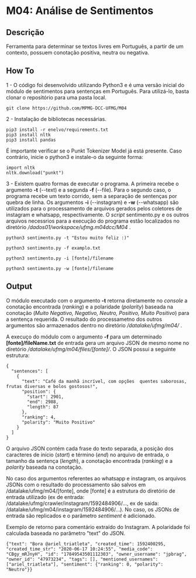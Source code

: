 # M04: Análise de Sentimentos

## Descrição
Ferramenta para determinar se textos livres em Português, a partir de um contexto, possuem conotação positiva, neutra ou negativa.

## How To
1 - O código foi desenvolvido utilizando Python3 e é uma versão inicial do módulo de sentimentos para sentenças em Português. Para utilizá-lo, basta clonar o repositório para uma pasta local.
    
    git clone https://github.com/MPMG-DCC-UFMG/M04

2 - Instalação de bibliotecas necessárias.

    pip3 install -r enelvo/requirements.txt
    pip3 install nltk
    pip3 install pandas
    
É importante verificar se o Punkt Tokenizer Model já está presente. Caso contrário, inicie o python3 e instale-o da seguinte forma:

    import nltk
    nltk.download("punkt")
    
3 - Existem quatro formas de executar o programa. A primeira recebe o argumento __-t__ (--text) e a segunda __-f__ (--file). Para o segundo caso, o programa recebe um texto corrido, sem a separação de sentenças por quebra de linha. Os argumentos __-i__ (--instagram) e __-w__ (--whatsapp) são utilizados para o processamento de arquivos gerados pelos coletores de instagram e whatsapp, respectivamente. O _script_ sentimento.py e os outros arquivos necessrios para a execução do programa estão localizados no diretório _/dados01/workspace/ufmg.m04dcc/M04_ .

    python3 sentimento.py -t "Estou muito feliz :)"
    
    python3 sentimento.py -f examplo.txt
    
    python3 sentimento.py -i [fonte]/filename
    
    python3 sentimento.py -w [fonte]/filename
    
## Output
O módulo executado com o argumento __-t__ retorna diretamente no _console_ a conotação encontrada (_ranking_) e a polaridade (_polarity_) baseada na conotação (_Muito Negativo, Negativo, Neutro, Positivo, Muito Positivo_) para a sentença requerida. O resultado do processametno dos outros argumentos são armazenados dentro no diretório _/datalake/ufmg/m04/_ .

A execuço do módulo com o argumento __-f__ para um determinado __[fonte]/fileName.txt__ de entrada gera um arquivo JSON de mesmo nome no diretório _/datalake/ufmg/m04/files/[fonte]/_. O JSON possui a seguinte estrutura:

    {
      "sentences": [
        {
          "text": "Café da manhã incrível, com opções  quentes saborosas, frutas diversas e bolos gostosos!",
          "position": {
            "start": 2901,
            "end": 2988,
            "length": 87
          },
          "ranking": 4,
          "polarity": "Muito Positivo"
        }
      ]
    }

O arquivo JSON contém cada frase do texto separada, a posição dos caracteres de início (_start_) e término (_end_) no arquivo de entrada, o tamanho da sentença (_length_), a conotação encontrada (_ranking_) e a _polarity_ baseada na conotação.

No caso dos argumentos referentes ao whatsapp e instagram, os arquivos JSONs com o resultado do processamento são salvos em /datalake/ufmg/m04/[fonte], onde [fonte] é a estrutura do diretório de entrada utilizado (ex de entrada: /datalake/ufmg/crawler/instagram/1592484906/..., ex de saida: /datalake/ufmg/m04/instagram/1592484906/...). No caso, os JSONs de entrada são replicados e o parâmetro _sentiment_ é adicionado. 

Exemplo de retorno para comentário extraído do Instagram. A polaridade foi calculada baseada no parâmetro "text" do JSON.

    {"text": "Bora @ariel_triatleta", "created_time": 1592400295, "created_time_str": "2020-06-17 10:24:55", "media_code": "CBgy_mRJnyH", "id": "17849543501112303", "owner_username": "jpbrag", "owner_id": "47973234", "tags": [], "mentioned_usernames": ["ariel_triatleta"], "sentiment": {"ranking": 0, "polarity": "Neutro"}}
